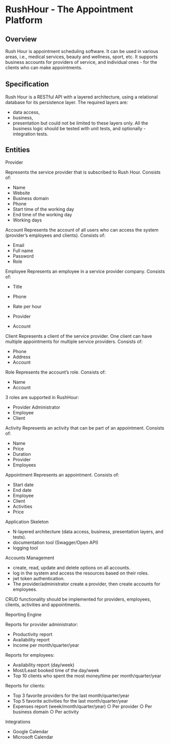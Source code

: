 # RushHour - The Appointment Platform

## Overview

Rush Hour is appointment scheduling software. It can be used in various areas, i.e., medical services, beauty and wellness, sport, etc. It supports business accounts for providers of service, and individual ones - for the clients who can make appointments.

## Speciﬁcation

Rush Hour is a RESTful API with a layered architecture, using a relational database for its persistence layer. The required layers are: 
- data access, 
- business, 
- presentation 
but could not be limited to these layers only. All the business logic should be tested with unit tests, and optionally - integration tests.

## Entities

Provider

Represents the service provider that is subscribed to Rush Hour. Consists of:
- Name
- Website
- Business domain
- Phone
- Start time of the working day
- End time of the working day
- Working days

Account
Represents the account of all users who can access the system (provider’s employees and clients). Consists of:
- Email
- Full name
- Password
- Role

Employee
Represents an employee in a service provider company. Consists of:
- Title

- Phone
- Rate per hour
- Provider
- Account

Client
Represents a client of the service provider. One client can have multiple appointments for
multiple service providers. Consists of:
- Phone
- Address
- Account

Role
Represents the account’s role. Consists of:
- Name
- Account

3 roles are supported in RushHour:
- Provider Administrator
- Employee
- Client

Activity
Represents an activity that can be part of an appointment. Consists of:
- Name
- Price
- Duration
- Provider
- Employees

Appointment
Represents an appointment. Consists of:
- Start date
- End date
- Employee
- Client
- Activities
- Price

Application Skeleton
- N-layered architecture (data access, business, presentation layers, and tests). 
- documentation tool (Swagger/Open API) 
- logging tool

Accounts Management
- create, read, update and delete options on all accounts.
- log in the system and access the resources based on their roles.
- jwt token authentication.
- The provider/administrator create a provider, then create accounts for employees.
 
CRUD functionality should be implemented for providers, employees, clients, activities and appointments.

Reporting Engine

Reports for provider administrator:
- Productivity report
- Availability report
- Income per month/quarter/year

Reports for employees:
- Availability report (day/week)
- Most/Least booked time of the day/week
- Top 10 clients who spent the most money/time per month/quarter/year

Reports for clients:
- Top 3 favorite providers for the last month/quarter/year
- Top 5 favorite activities for the last month/quarter/year
- Expenses report (week/month/quarter/year)
  ○ Per provider
  ○ Per business domain
  ○ Per activity

Integrations
- Google Calendar
- Microsoft Calendar
